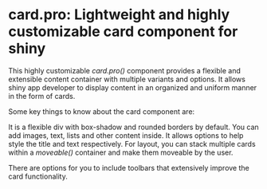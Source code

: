 # card.pro: Lightweight and highly customizable card component for shiny

This highly customizable _card.pro()_ component provides a flexible and extensible content container with multiple variants and options. It allows shiny app developer to display content in an organized and uniform manner in the form of cards. 

Some key things to know about the card component are:

It is a flexible div with box-shadow and rounded borders by default. You can add images, text, lists and other content inside. It allows options to help style the title and text respectively. For layout, you can stack multiple cards within a _moveable()_ container and make them moveable by the user.

There are options for you to include toolbars that extensively improve the card functionality.
